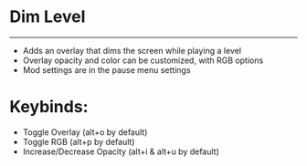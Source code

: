 # Dim Level

---
* Adds an overlay that dims the screen while playing a level
* Overlay opacity and color can be customized, with RGB options
* Mod settings are in the pause menu settings

# Keybinds:
* Toggle Overlay (alt+o by default)
* Toggle RGB (alt+p by default)
* Increase/Decrease Opacity (alt+i & alt+u by default)